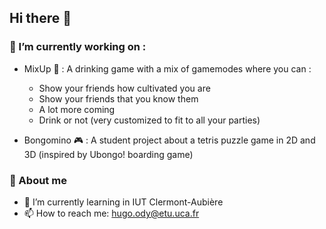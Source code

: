 ## Hi there 👋

### 🔭 I’m currently working on :
- MixUp 🍺 : A drinking game with a mix of gamemodes where you can :
  - Show your friends how cultivated you are
  - Show your friends that you know them
  - A lot more coming
  - Drink or not (very customized to fit to all your parties)
  
- Bongomino 🎮 : A student project about a tetris puzzle game in 2D and 3D (inspired by Ubongo! boarding game)

### 🧔 About me
- 🌱 I’m currently learning in IUT Clermont-Aubière
- 📫 How to reach me: hugo.ody@etu.uca.fr
